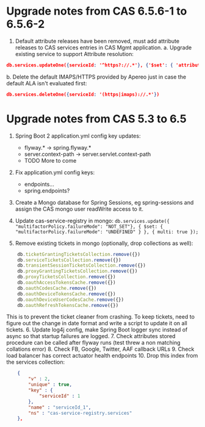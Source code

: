 Upgrade notes from CAS 6.5.6-1 to 6.5.6-2
====================================

1. Default attribute releases have been removed, must add attribute releases to CAS services entries in CAS Mgmt application.
  a. Upgrade existing service to support Attribute resolution:
```json
db.services.updateOne({serviceId: '^https?://.*'}, {'$set': { 'attributeReleasePolicy._class': 'org.apereo.cas.services.ReturnAllAttributeReleasePolicy' } });
```
  b. Delete the default IMAPS/HTTPS provided by Apereo just in case the default ALA isn't evaluated first:
```json
db.services.deleteOne({serviceId: '(https|imaps)://.*'})
```


Upgrade notes from CAS 5.3 to 6.5
=================================

1. Spring Boot 2 application.yml config key updates:
    - flyway.* -> spring.flyway.*
    - server.context-path -> server.servlet.context-path
    - TODO More to come
2. Fix application.yml config keys:
    - endpoints...
    - spring.endpoints?
3. Create a Mongo database for Spring Sessions, eg spring-sessions and assign the CAS mongo user readWrite access to it.

4. Update cas-service-registry in mongo: `db.services.update({ "multifactorPolicy.failureMode": "NOT_SET"}, { $set: { "multifactorPolicy.failureMode": "UNDEFINED" } }, { multi: true });`
5. Remove existing tickets in mongo (optionally, drop collections as well):
```javascript
    db.ticketGrantingTicketsCollection.remove({})
    db.serviceTicketsCollection.remove({})
    db.transientSessionTicketsCollection.remove({})
    db.proxyGrantingTicketsCollection.remove({})
    db.proxyTicketsCollection.remove({})
    db.oauthAccessTokensCache.remove({})
    db.oauthCodesCache.remove({})
    db.oauthDeviceTokensCache.remove({})
    db.oauthDeviceUserCodesCache.remove({})
    db.oauthRefreshTokensCache.remove({})
```
This is to prevent the ticket cleaner from crashing.  To keep tickets, need to figure out the change in date format and
write a script to update it on all tickets.
6. Update log4j config, make Spring Boot logger sync instead of async so that startup failures are logged.
7. Check attributes stored procedure can be called after flyway runs (test threw a non matching collations error)
8. Check FB, Google, Twitter, AAF callback URLs
9. Check load balancer has correct actuator health endpoints
10. Drop this index from the services collection:
```json
	{
		"v" : 2,
		"unique" : true,
		"key" : {
			"serviceId" : 1
		},
		"name" : "serviceId_1",
		"ns" : "cas-service-registry.services"
	},

```
